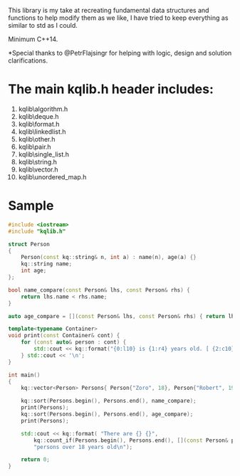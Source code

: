This library is my take at recreating fundamental data structures and functions to help modify them as we like, I have tried to keep everything as similar to std as I could.

Minimum C++14.

*Special thanks to @PetrFlajsingr for helping with logic, design and solution clarifications.

# The main kqlib.h header includes:

1. kqlib\algorithm.h
2. kqlib\deque.h
3. kqlib\format.h
4. kqlib\linkedlist.h
5. kqlib\other.h
6. kqlib\pair.h
7. kqlib\single_list.h
8. kqlib\string.h
9. kqlib\vector.h
10. kqlib\unordered_map.h

# Sample
```cpp
#include <iostream>
#include "kqlib.h"

struct Person
{
    Person(const kq::string& n, int a) : name(n), age(a) {}
    kq::string name;
    int age;
};

bool name_compare(const Person& lhs, const Person& rhs) {
    return lhs.name < rhs.name;
}

auto age_compare = [](const Person& lhs, const Person& rhs) { return lhs.age < rhs.age; };

template<typename Container>
void print(const Container& cont) {
    for (const auto& person : cont) {
        std::cout << kq::format("{0:l10} is {1:r4} years old. [ {2:c10} ]\n", person.name, person.age, rand());
    } std::cout << '\n';
}

int main()
{
    kq::vector<Person> Persons{ Person{"Zoro", 18}, Person{"Robert", 19}, Person{"Lain", 20}, Person{"Daniel", 17} };

    kq::sort(Persons.begin(), Persons.end(), name_compare);
    print(Persons);
    kq::sort(Persons.begin(), Persons.end(), age_compare);
    print(Persons);

    std::cout << kq::format( "There are {} {}",
        kq::count_if(Persons.begin(), Persons.end(), [](const Person& person) { return person.age >= 18; }),
        "persons over 18 years old\n");

    return 0;
}
```

